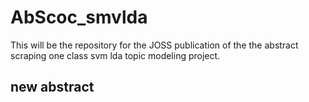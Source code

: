 # AbScoc_smvlda
This will be the repository for the JOSS publication of the the abstract scraping one class svm lda topic modeling project.

## new abstract

